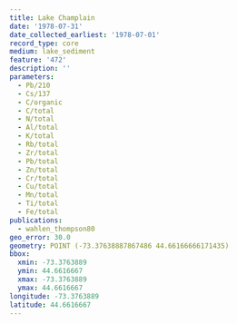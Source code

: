 ```yaml
---
title: Lake Champlain
date: '1978-07-31'
date_collected_earliest: '1978-07-01'
record_type: core
medium: lake_sediment
feature: '472'
description: ''
parameters:
  - Pb/210
  - Cs/137
  - C/organic
  - C/total
  - N/total
  - Al/total
  - K/total
  - Rb/total
  - Zr/total
  - Pb/total
  - Zn/total
  - Cr/total
  - Cu/total
  - Mn/total
  - Ti/total
  - Fe/total
publications:
  - wahlen_thompson80
geo_error: 30.0
geometry: POINT (-73.37638887867486 44.66166666171435)
bbox:
  xmin: -73.3763889
  ymin: 44.6616667
  xmax: -73.3763889
  ymax: 44.6616667
longitude: -73.3763889
latitude: 44.6616667
---
```

